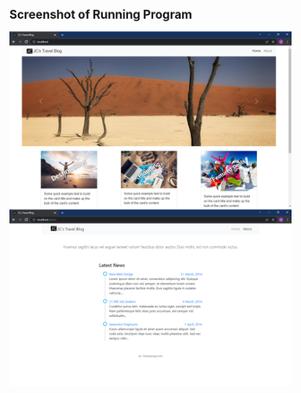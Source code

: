 
## Screenshot of Running Program

![Running Program](screenshots/home.png)
![Running Program](screenshots/about.PNG)
